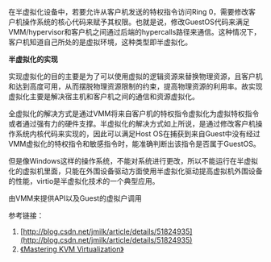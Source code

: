 在半虚拟化设备中，若要允许从客户机发送的特权指令访问Ring 0，需要修改客户机操作系统的核心代码来赋予其权限。也就是说，修改GuestOS代码来满足VMM/hypervisor和客户机之间通过后端的hypercalls路径来通信。这种情况下，客户机知道自己所处的是虚拟环境，这种类型即半虚拟化。

**半虚拟化的实现**

实现虚拟化的目的主要是为了可以使用虚拟的逻辑资源来替换物理资源，且客户机和达到高度可用，从而摆脱物理资源限制的约束，提高物理资源的利用率。故实现虚拟化主要是解决宿主机和客户机之间的通信和资源虚拟化。

全虚拟化的解决方式是通过VMM将来自客户机的特权指令虚拟化为虚拟特权指令或者通过强有力的硬件支撑。半虚拟化的解决方式如上所说，是通过修改客户机操作系统内核代码来实现的，因此可以满足Host OS在捕获到来自Guest中没有经过VMM虚拟化的特权指令和敏感指令时，能准确判断出该指令是否属于GuestOS。

但是像Windows这样的操作系统，不能对系统进行更改，所以不能运行在半虚拟化的虚拟机里面，只能在外围设备驱动方面使用半虚拟化驱动提高虚拟机外围设备的性能，virtio是半虚拟化技术的一个典型应用。



由VMM来提供API以及Guest的虚拟户调用

参考链接：

1. [http://blog.csdn.net/jmilk/article/details/51824935](http://blog.csdn.net/jmilk/article/details/51824935)
2. [《Mastering KVM Virtualization》](http://pan.baidu.com/s/1kUN5Afl#list/path=%2F)



